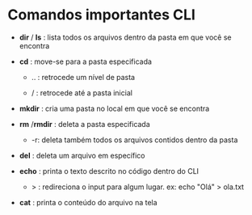 # Comandos importantes CLI

- **dir** / **ls** : lista todos os arquivos dentro da pasta em que você se encontra

- **cd** : move-se para a pasta especificada
  
  - .. : retrocede um nível de pasta
  
  - / : retrocede até a pasta inicial

- **mkdir** : cria uma pasta no local em que você se encontra

- **rm** /**rmdir** : deleta a pasta especificada
  
  - -r: deleta também todos os arquivos contidos dentro da pasta

- **del** : deleta um arquivo em específico

- **echo**   : printa o texto descrito no código dentro do CLI
  
  - $>$ : redireciona o input para algum lugar. ex: echo "Olá" > ola.txt

- **cat** : printa o conteúdo do arquivo na tela


